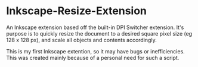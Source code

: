 # Inkscape-Resize-Extension

An Inkscape extension based off the built-in DPI Switcher extension. It's purpose is to quickly resize the document to a desired square pixel size (eg 128 x 128 px), and scale all objects and contents accordingly.

This is my first Inkscape extention, so it may have bugs or inefficiencies. This was created mainly because of a personal need for such a script.
